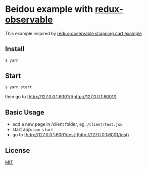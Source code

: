 # Beidou example with [redux-observable](https://github.com/redux-observable/redux-observable)

This example inspired by [redux-observable shopping cart example](https://github.com/redux-observable/redux-observable/blob/master/examples/redux-observable-shopping-cart/README.md)

## Install

```bash
$ yarn
```

## Start

```bash
$ yarn start
```

then go to [http://127.0.0.1:6001/](http://127.0.0.1:6001/)

## Basic Usage

* add a new page in /client folder, eg. `/client/test.jsx`
* start app: `npm start`
* go to [http://127.0.0.1:6001/test](http://127.0.0.1:6001/test)

## License

[MIT](LICENSE)
